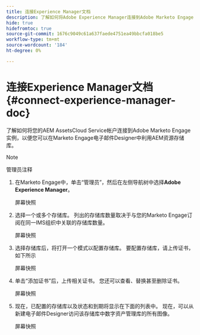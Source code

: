 ```yaml
---
title: 连接Experience Manager文档
description: 了解如何将Adobe Experience Manager连接到Adobe Marketo Engage，以便您能够利用AEM资源。
hide: true
hidefromtoc: true
source-git-commit: 1676c9049c61a637faede4751ea49bbcfa018be5
workflow-type: tm+mt
source-wordcount: '184'
ht-degree: 0%

---
```


# 连接Experience Manager文档 {#connect-experience-manager-doc}

了解如何将您的AEM AssetsCloud Service帐户连接到Adobe Marketo Engage实例，以便您可以在Marketo Engage电子邮件Designer中利用AEM资源存储库。

>[!NOTE]
>
>管理员注释

1. 在Marketo Engage中，单击“管理员”，然后在左侧导航树中选择&#x200B;**Adobe Experience Manager**。

   屏幕快照

1. 选择一个或多个存储库。 列出的存储库数量取决于与您的Marketo Engage订阅在同一IMS组织中关联的存储库数量。

   屏幕快照

1. 选择存储库后，将打开一个模式以配置存储库。 要配置存储库，请上传证书，如下所示

   屏幕快照

1. 单击“添加证书”后，上传相关证书。 您还可以查看、替换甚至删除证书。

   屏幕快照

1. 现在，已配置的存储库以及状态和到期将显示在下面的列表中。 现在，可以从新建电子邮件Designer访问该存储库中数字资产管理库的所有图像。

   屏幕快照
